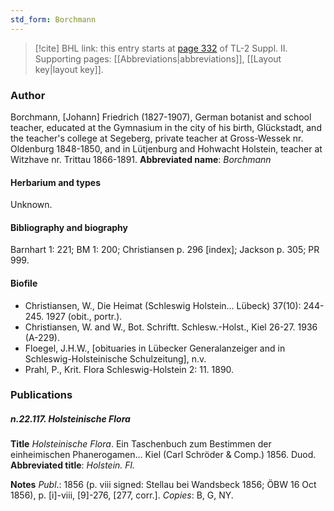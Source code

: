 ```yaml
---
std_form: Borchmann
---
```


> [!cite] BHL link: this entry starts at [page 332](https://www.biodiversitylibrary.org/page/33265529) of TL-2 Suppl. II.
> Supporting pages: [[Abbreviations|abbreviations]], [[Layout key|layout key]].

### Author

Borchmann, \[Johann\] Friedrich (1827-1907), German botanist and school teacher, educated at the Gymnasium in the city of his birth, Glückstadt, and the teacher's college at Segeberg, private teacher at Gross-Wessek nr. Oldenburg 1848-1850, and in Lütjenburg and Hohwacht Holstein, teacher at Witzhave nr. Trittau 1866-1891. 
**Abbreviated name**: *Borchmann*

#### Herbarium and types

Unknown.

#### Bibliography and biography

Barnhart 1: 221; BM 1: 200; Christiansen p. 296 \[index\]; Jackson p. 305; PR 999.

#### Biofile

- Christiansen, W., Die Heimat (Schleswig Holstein... Lübeck) 37(10): 244-245. 1927 (obit., portr.).
- Christiansen, W. and W., Bot. Schriftt. Schlesw.-Holst., Kiel 26-27. 1936 (A-229).
- Floegel, J.H.W., \[obituaries in Lübecker Generalanzeiger and in Schleswig-Holsteinische Schulzeitung\], n.v.
- Prahl, P., Krit. Flora Schleswig-Holstein 2: 11. 1890.

### Publications

##### n.22.117. Holsteinische Flora

**Title**
*Holsteinische Flora*. Ein Taschenbuch zum Bestimmen der einheimischen Phanerogamen... Kiel (Carl Schröder & Comp.) 1856. Duod.
**Abbreviated title**: *Holstein. Fl.*

**Notes**
*Publ*.: 1856 (p. viii signed: Stellau bei Wandsbeck 1856; ÖBW 16 Oct 1856), p. \[i\]-viii, \[9\]-276, \[277, corr.\]. *Copies*: B, G, NY.

